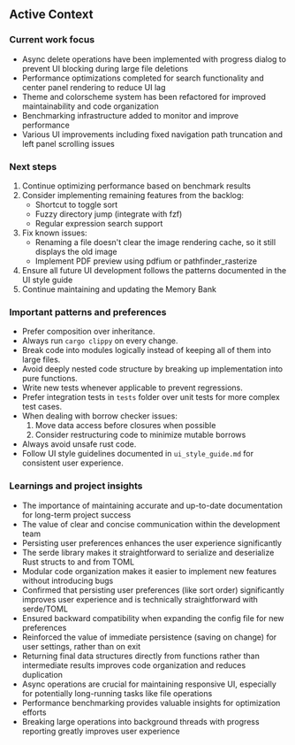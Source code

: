 ## Active Context

### Current work focus

- Async delete operations have been implemented with progress dialog to prevent UI blocking during large file deletions
- Performance optimizations completed for search functionality and center panel rendering to reduce UI lag
- Theme and colorscheme system has been refactored for improved maintainability and code organization
- Benchmarking infrastructure added to monitor and improve performance
- Various UI improvements including fixed navigation path truncation and left panel scrolling issues

### Next steps

1. Continue optimizing performance based on benchmark results
2. Consider implementing remaining features from the backlog:
   - Shortcut to toggle sort
   - Fuzzy directory jump (integrate with fzf)
   - Regular expression search support
3. Fix known issues:
   - Renaming a file doesn't clear the image rendering cache, so it still displays the old image
   - Implement PDF preview using pdfium or pathfinder_rasterize
4. Ensure all future UI development follows the patterns documented in the UI style guide
5. Continue maintaining and updating the Memory Bank

### Important patterns and preferences

- Prefer composition over inheritance.
- Always run `cargo clippy` on every change.
- Break code into modules logically instead of keeping all of them into large files.
- Avoid deeply nested code structure by breaking up implementation into pure functions.
- Write new tests whenever applicable to prevent regressions.
- Prefer integration tests in `tests` folder over unit tests for more complex test cases.
- When dealing with borrow checker issues:
    1. Move data access before closures when possible
    2. Consider restructuring code to minimize mutable borrows
- Always avoid unsafe rust code.
- Follow UI style guidelines documented in `ui_style_guide.md` for consistent user experience.

### Learnings and project insights

- The importance of maintaining accurate and up-to-date documentation for long-term project success
- The value of clear and concise communication within the development team
- Persisting user preferences enhances the user experience significantly
- The serde library makes it straightforward to serialize and deserialize Rust structs to and from TOML
- Modular code organization makes it easier to implement new features without introducing bugs
- Confirmed that persisting user preferences (like sort order) significantly improves user experience and is technically straightforward with serde/TOML
- Ensured backward compatibility when expanding the config file for new preferences
- Reinforced the value of immediate persistence (saving on change) for user settings, rather than on exit
- Returning final data structures directly from functions rather than intermediate results improves code organization and reduces duplication
- Async operations are crucial for maintaining responsive UI, especially for potentially long-running tasks like file operations
- Performance benchmarking provides valuable insights for optimization efforts
- Breaking large operations into background threads with progress reporting greatly improves user experience
